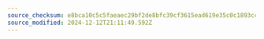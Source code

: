 ```yaml
---
source_checksum: e8bca10c5c5faeaec29bf2de8bfc39cf3615ead619e35c0c1893cc1d201f31ea
source_modified: 2024-12-12T21:11:49.592Z
---
```


